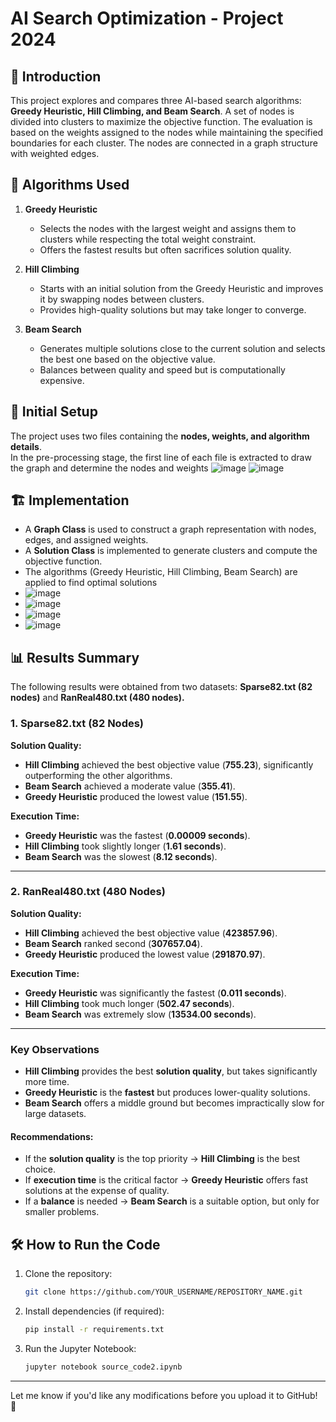 
# **AI Search Optimization - Project 2024**

## 📌 **Introduction**
This project explores and compares three AI-based search algorithms: **Greedy Heuristic, Hill Climbing, and Beam Search**. A set of nodes is divided into clusters to maximize the objective function. The evaluation is based on the weights assigned to the nodes while maintaining the specified boundaries for each cluster. The nodes are connected in a graph structure with weighted edges.

## 🚀 **Algorithms Used**
1. **Greedy Heuristic**  
   - Selects the nodes with the largest weight and assigns them to clusters while respecting the total weight constraint.
   - Offers the fastest results but often sacrifices solution quality.  

2. **Hill Climbing**  
   - Starts with an initial solution from the Greedy Heuristic and improves it by swapping nodes between clusters.
   - Provides high-quality solutions but may take longer to converge.  

3. **Beam Search**  
   - Generates multiple solutions close to the current solution and selects the best one based on the objective value.
   - Balances between quality and speed but is computationally expensive.

## 🔧 **Initial Setup**
The project uses two files containing the **nodes, weights, and algorithm details**.  
In the pre-processing stage, the first line of each file is extracted to draw the graph and determine the nodes and weights
![image](https://github.com/user-attachments/assets/ca5c88f8-12a1-467d-8838-cc44735b5d64)
![image](https://github.com/user-attachments/assets/c3cf71b6-56a5-4f5e-9bed-d893d53b77c6)


## 🏗 **Implementation**
- A **Graph Class** is used to construct a graph representation with nodes, edges, and assigned weights.
- A **Solution Class** is implemented to generate clusters and compute the objective function.
- The algorithms (Greedy Heuristic, Hill Climbing, Beam Search) are applied to find optimal solutions
- ![image](https://github.com/user-attachments/assets/8ee4ca96-6c48-407f-8c44-b3a138688125)
- ![image](https://github.com/user-attachments/assets/f3c6bb58-5cc8-45b6-a0da-1d43f0045652)
- ![image](https://github.com/user-attachments/assets/e4ed8687-613f-4c7a-96e3-6f47280a842a)
- ![image](https://github.com/user-attachments/assets/f9661561-abe5-4da9-a495-e3e66627194e)

## 📊 **Results Summary**
The following results were obtained from two datasets: **Sparse82.txt (82 nodes)** and **RanReal480.txt (480 nodes).**

### **1. Sparse82.txt (82 Nodes)**
**Solution Quality:**
- **Hill Climbing** achieved the best objective value (**755.23**), significantly outperforming the other algorithms.
- **Beam Search** achieved a moderate value (**355.41**).
- **Greedy Heuristic** produced the lowest value (**151.55**).

**Execution Time:**
- **Greedy Heuristic** was the fastest (**0.00009 seconds**).
- **Hill Climbing** took slightly longer (**1.61 seconds**).
- **Beam Search** was the slowest (**8.12 seconds**).

---

### **2. RanReal480.txt (480 Nodes)**
**Solution Quality:**
- **Hill Climbing** achieved the best objective value (**423857.96**).
- **Beam Search** ranked second (**307657.04**).
- **Greedy Heuristic** produced the lowest value (**291870.97**).

**Execution Time:**
- **Greedy Heuristic** was significantly the fastest (**0.011 seconds**).
- **Hill Climbing** took much longer (**502.47 seconds**).
- **Beam Search** was extremely slow (**13534.00 seconds**).

---

### **Key Observations**
- **Hill Climbing** provides the best **solution quality**, but takes significantly more time.
- **Greedy Heuristic** is the **fastest** but produces lower-quality solutions.
- **Beam Search** offers a middle ground but becomes impractically slow for large datasets.

#### **Recommendations:**
- If the **solution quality** is the top priority → **Hill Climbing** is the best choice.
- If **execution time** is the critical factor → **Greedy Heuristic** offers fast solutions at the expense of quality.
- If a **balance** is needed → **Beam Search** is a suitable option, but only for smaller problems.

## 🛠 **How to Run the Code**
1. Clone the repository:
   ```bash
   git clone https://github.com/YOUR_USERNAME/REPOSITORY_NAME.git
   ```
2. Install dependencies (if required):
   ```bash
   pip install -r requirements.txt
   ```
3. Run the Jupyter Notebook:
   ```bash
   jupyter notebook source_code2.ipynb
   ```

---

Let me know if you'd like any modifications before you upload it to GitHub! 🚀
